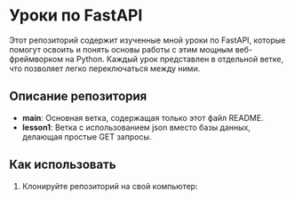 # Уроки по FastAPI
Этот репозиторий содержит изученные мной уроки по FastAPI, которые помогут освоить и понять основы работы с этим мощным веб-фреймворком на Python. Каждый урок представлен в отдельной ветке, что позволяет легко переключаться между ними.
## Описание репозитория
- **main**: Основная ветка, содержащая только этот файл README.
- **lesson1**: Ветка с использованием json вместо базы данных, делающая простые GET запросы.
## Как использовать
1. Клонируйте репозиторий на свой компьютер:
